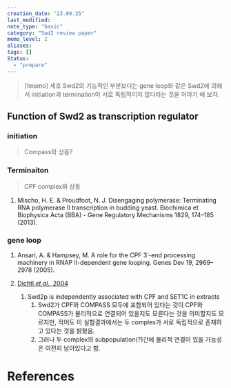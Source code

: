 ```yaml
---
creation_date: "23.09.25"
last_modified:
note_type: "basic"
category: "Swd2 review paper"
memo_level: 2
aliases:
tags: []
Status:
  - "prepare"
---
```


> [!memo] 세호
> Swd2의 기능적인 부분보다는 gene loop와 같은 Swd2에 의해서 initiation과 termination이 서로 독립적이지 않다라는 것을 이야기 해 보자.

## Function of Swd2 as transcription regulator 

### initiation
> Compass와 상동?
### Terminaiton
> CPF complex와 상동
1. Mischo, H. E. & Proudfoot, N. J. Disengaging polymerase: Terminating RNA polymerase II transcription in budding yeast. Biochimica et Biophysica Acta (BBA) - Gene Regulatory Mechanisms 1829, 174–185 (2013).
### gene loop

1. Ansari, A. & Hampsey, M. A role for the CPF 3′-end processing machinery in RNAP II-dependent gene looping. Genes Dev 19, 2969–2978 (2005).

1. [Dichtl *et al.*, 2004](zotero://select/items/@dichtl2004)
	1. Swd2p is independently associated with CPF and SET1C in extracts
		1. Swd2가 CPF와 COMPASS 모두에 포함되어 있다는 것이 CPF와 COMPASS가 물리적으로 연결되어 있을지도 모른다는 것을 의미할지도 모르지만, 적어도 이 실험결과에서는 두 complex가 서로 독립적으로 존재하고 있다는 것을 밝혔음.
		2. 그러나 두 complex의 subpopulation(?)간에 물리적 연결이 있을 가능성은 여전히 남아있다고 함.
# References